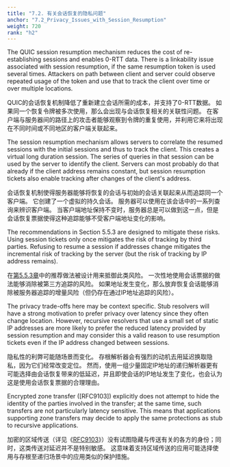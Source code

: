 ```yaml
---
title: "7.2. 有关会话恢复的隐私问题"
anchor: "7.2_Privacy_Issues_with_Session_Resumption"
weight: 720
rank: "h2"
---
```


The QUIC session resumption mechanism reduces the cost of re-establishing sessions and enables 0-RTT data. There is a linkability issue associated with session resumption, if the same resumption token is used several times. Attackers on path between client and server could observe repeated usage of the token and use that to track the client over time or over multiple locations.

QUIC的会话恢复机制降低了重新建立会话所需的成本，并支持了0-RTT数据。
如果同一个恢复令牌被多次使用，那么会出现与会话恢复相关的关联性问题。
在客户端与服务器间的路径上的攻击者能够观察到令牌的重复使用，并利用它来将出现在不同时间或不同地区的客户端关联起来。

The session resumption mechanism allows servers to correlate the resumed sessions with the initial sessions and thus to track the client. This creates a virtual long duration session. The series of queries in that session can be used by the server to identify the client. Servers can most probably do that already if the client address remains constant, but session resumption tickets also enable tracking after changes of the client's address.

会话恢复机制使得服务器能够将恢复的会话与初始的会话关联起来从而追踪同一个客户端。
它创建了一个虚拟的持久会话。
服务器可以使用在该会话中的一系列查询来辨识客户端。
当客户端地址保持不变时，服务器总是可以做到这一点，但是会话恢复票据使得这种追踪能够不受客户端地址变化的影响。

The recommendations in Section 5.5.3 are designed to mitigate these risks. Using session tickets only once mitigates the risk of tracking by third parties. Refusing to resume a session if addresses change mitigates the incremental risk of tracking by the server (but the risk of tracking by IP address remains).

在[第5.5.3章]()中的推荐做法被设计用来抵御此类风险。
一次性地使用会话票据的做法能够消除被第三方追踪的风险。
如果地址发生变化，那么放弃恢复会话能够消除被服务器追踪的增量风险（但仍存在通过IP地址追踪的风险）。

The privacy trade-offs here may be context specific. Stub resolvers will have a strong motivation to prefer privacy over latency since they often change location. However, recursive resolvers that use a small set of static IP addresses are more likely to prefer the reduced latency provided by session resumption and may consider this a valid reason to use resumption tickets even if the IP address changed between sessions.

隐私性的利弊可能随场景而变化。
存根解析器会有强烈的动机去用延迟换取隐私，因为它们经常改变定位。
然而，使用一组少量固定IP地址的递归解析器更有可能选择由会话恢复带来的低延迟，并且即使会话的IP地址发生了变化，也会认为这是使用会话恢复票据的合理理由。

Encrypted zone transfer ([RFC9103]) explicitly does not attempt to hide the identity of the parties involved in the transfer; at the same time, such transfers are not particularly latency sensitive. This means that applications supporting zone transfers may decide to apply the same protections as stub to recursive applications.

加密的区域传送（详见《[RFC9103]()》）没有试图隐藏与传送有关的各方的身份；同时，这类传送对延迟并不是特别敏感。
这意味着支持区域传送的应用可能选择使用与存根至递归场景中的应用类似的保护措施。
